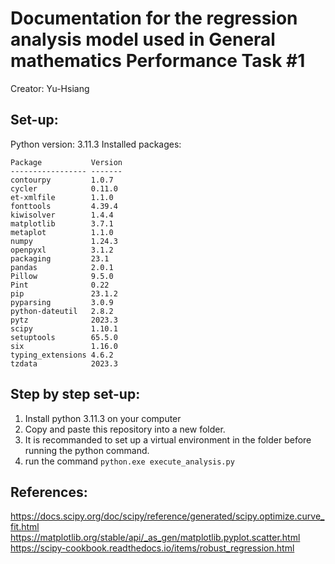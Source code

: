 # Documentation for the regression analysis model used in General mathematics Performance Task #1

Creator: Yu-Hsiang

## Set-up:
Python version: 3.11.3
Installed packages:
```
Package           Version
----------------- -------
contourpy         1.0.7
cycler            0.11.0
et-xmlfile        1.1.0
fonttools         4.39.4
kiwisolver        1.4.4
matplotlib        3.7.1
metaplot          1.1.0
numpy             1.24.3
openpyxl          3.1.2
packaging         23.1
pandas            2.0.1
Pillow            9.5.0
Pint              0.22
pip               23.1.2
pyparsing         3.0.9
python-dateutil   2.8.2
pytz              2023.3
scipy             1.10.1
setuptools        65.5.0
six               1.16.0
typing_extensions 4.6.2
tzdata            2023.3
```

## Step by step set-up:
1. Install python 3.11.3 on your computer
2. Copy and paste this repository into a new folder.
3. It is recommanded to set up a virtual environment in the folder before running the python command.
4. run the command ```python.exe execute_analysis.py```

## References:
https://docs.scipy.org/doc/scipy/reference/generated/scipy.optimize.curve_fit.html
https://matplotlib.org/stable/api/_as_gen/matplotlib.pyplot.scatter.html
https://scipy-cookbook.readthedocs.io/items/robust_regression.html

